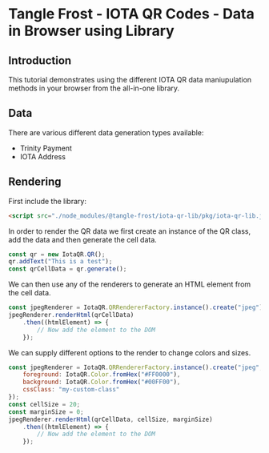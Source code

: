 # Tangle Frost - IOTA QR Codes - Data in Browser using Library

## Introduction

This tutorial demonstrates using the different IOTA QR data maniupulation methods in your browser from the all-in-one library.

## Data

There are various different data generation types available:

* Trinity Payment
* IOTA Address

## Rendering

First include the library:

```html
<script src="./node_modules/@tangle-frost/iota-qr-lib/pkg/iota-qr-lib.js"></script>
```

In order to render the QR data we first create an instance of the QR class, add the data and then generate the cell data.

```js
const qr = new IotaQR.QR();
qr.addText("This is a test");
const qrCellData = qr.generate();
```

We can then use any of the renderers to generate an HTML element from the cell data.

```js
const jpegRenderer = IotaQR.QRRendererFactory.instance().create("jpeg");
jpegRenderer.renderHtml(qrCellData)
    .then((htmlElement) => {
        // Now add the element to the DOM
    });
```

We can supply different options to the render to change colors and sizes.

```js
const jpegRenderer = IotaQR.QRRendererFactory.instance().create("jpeg", {
    foreground: IotaQR.Color.fromHex("#FF0000"),
    background: IotaQR.Color.fromHex("#00FF00"),
    cssClass: "my-custom-class"
});
const cellSize = 20;
const marginSize = 0;
jpegRenderer.renderHtml(qrCellData, cellSize, marginSize)
    .then((htmlElement) => {
        // Now add the element to the DOM
    });
```